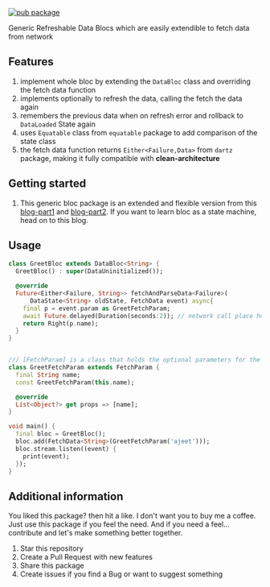 <?code-excerpt path-base="example/lib"?>

[![pub package](https://img.shields.io/pub/v/reusable_bloc.svg)](https://pub.dev/packages/reusable_bloc)

Generic Refreshable Data Blocs which are easily extendible to fetch data from network

## Features

1. implement whole bloc by extending the `DataBloc` class and overriding the fetch data function
2. implements optionally to refresh the data, calling the fetch the data again
3. remembers the previous data when on refresh error and rollback to `DataLoaded` State again
4. uses `Equatable` class from `equatable` package to add comparison of the state class
5. the fetch data function returns `Either<Failure,Data>` from `dartz` package, making it fully compatible with **clean-architecture**
## Getting started

1. This generic bloc package is an extended and flexible version from this [blog-part1](https://itnext.io/flutter-blocs-at-scale-1-the-state-machine-fce5f086d7b9) and [blog-part2](https://itnext.io/flutter-blocs-at-scale-2-keeping-blocs-lean-1b659536e3ec). If you want to learn bloc as a state machine, head on to this blog.

## Usage

```dart
class GreetBloc extends DataBloc<String> {
  GreetBloc() : super(DataUninitialized());

  @override
  Future<Either<Failure, String>> fetchAndParseData<Failure>(
      DataState<String> oldState, FetchData event) async{
    final p = event.param as GreetFetchParam;
    await Future.delayed(Duration(seconds:2)); // network call place holder
    return Right(p.name);
  }
}


/// [FetchParam] is a class that holds the optional parameters for the [FetchData] event.
class GreetFetchParam extends FetchParam {
  final String name;
  const GreetFetchParam(this.name);

  @override
  List<Object?> get props => [name];
}

void main() {
  final bloc = GreetBloc();
  bloc.add(FetchData<String>(GreetFetchParam('ajeet')));
  bloc.stream.listen((event) {
    print(event);
  });
}
```

## Additional information

You liked this package? then hit a like. I don't want you to buy me a coffee. Just use this package if you feel the need. And if you need a feel... contribute and let's make something better together.

1. Star this repository
2. Create a Pull Request with new features
3. Share this package
4. Create issues if you find a Bug or want to suggest something
